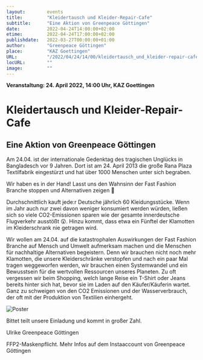 ```yaml
---
layout:        events
title:         "Kleidertausch und Kleider-Repair-Cafe"
subtitle:      "Eine Aktion von Greenpeace Göttingen"
date:          2022-04-24T14:00:00+02:00
etime:         2022-04-24T17:00:00+02:00
publishdate:   2022-03-27T00:00:00+01:00
author:        "Greenpeace Göttingen"
place:         "KAZ Goettingen"
URL:           "/2022/04/24/14/00/kleidertausch_und_kleider-repair-cafe"
locURL:        ""
image:         ""
---
```


**Veranstaltung: 24. April 2022, 14:00 Uhr, KAZ Goettingen**

Kleidertausch und Kleider-Repair-Cafe
===========

Eine Aktion von Greenpeace Göttingen
-----------

Am 24.04. ist der internationale Gedenktag des tragischen Unglücks in Bangladesch vor 9 Jahren. Dort ist am 24. April 2013 die große Rana Plaza Textilfabrik eingestürzt und hat über 1000 Menschen unter sich begraben.

Wir haben es in der Hand! Lasst uns den Wahnsinn der Fast Fashion Branche stoppen und Alternativen zeigen 💪

Durchschnittlich kauft jede:r Deutsche jährlich 60 Kleidungsstücke. Wenn im Jahr auch nur zwei davon weniger konsumiert werden würden, ließen sich so viele CO2-Emissionen sparen wie der gesamte innerdeutsche Flugverkehr ausstößt 😲. Hinzu kommt, dass etwa ein Fünftel der Klamotten im Kleiderschrank nie getragen wird.

Wir wollen am 24.04. auf die katastrophalen Auswirkungen der Fast Fashion Branche auf Mensch und Umwelt aufmerksam machen und die Menschen für nachhaltige Alternativen begeistern. Denn wir brauchen nicht noch mehr Klamotten, die unsere Kleiderschränke verstopfen und nach ein paar Mal tragen weggeworfen werden, wir brauchen einen Systemwandel und ein Bewusstsein für die wertvollen Ressourcen unseres Planeten. Zu oft vergessen wir beim Shopping, welch lange Reise ein T-Shirt oder Jeans bereits hinter sich hat, bevor sie im Laden auf den Käufer/Käuferin wartet. Ganz zu schweigen von den CO2 Emissionen und der Wasserverbrauch, der oft mit der Produktion von Textilien einhergeht.

![Poster](/img/event/Poster_Kleidertausch_20220515.jpg)

Bittet teilt unsere Einladung und kommt in großer Zahl.

Ulrike Greenpeace Göttingen




FFP2-Maskenpflicht. Mehr Infos auf dem Instaaccount von Greenpeace Göttingen
